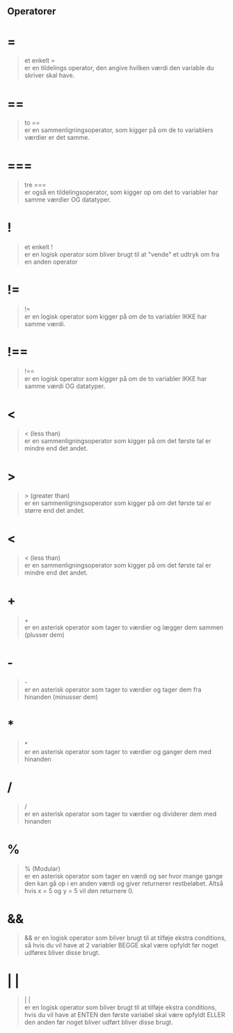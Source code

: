 ## Operatorer

# =
>et enkelt =  
er en tildelings operator, den angive hvilken værdi den variable du skriver skal have.

# ==
>to ==  
er en sammenligningsoperator, som kigger på om de to variablers værdier er det samme.

# ===
>tre ===  
er også en tildelingsoperator, som kigger op om det to variabler har samme værdier OG datatyper.

# !
>et enkelt !  
er en logisk operator som bliver brugt til at "vende" et udtryk om fra en anden operator

# !=
>!=  
er en logisk operator som kigger på om de to variabler IKKE har samme værdi.

# !== 
>!==  
er en logisk operator som kigger på om de to variabler IKKE har samme værdi OG datatyper.

# <
><  (less than)  
er en sammenligningsoperator som kigger på om det første tal er mindre end det andet.

# >
>\> (greater than)  
er en sammenligningsoperator som kigger på om det første tal er større end det andet.

# <
><  (less than)  
er en sammenligningsoperator som kigger på om det første tal er mindre end det andet.

# +
>\+  
er en asterisk operator som tager to værdier og lægger dem sammen (plusser dem)

# -
>\-  
er en asterisk operator som tager to værdier og tager dem fra hinanden (minusser dem)

# *
>\*  
er en asterisk operator som tager to værdier og ganger dem med hinanden

# /
>/  
er en asterisk operator som tager to værdier og dividerer dem med hinanden

# %
>% (Modular)  
er en asterisk operator som tager en værdi og ser hvor mange gange den kan gå op i en anden værdi og giver returnerer restbeløbet. Altså hvis x = 5 og y = 5 vil den returnere 0.

# && 
>&& er en logisk operator som bliver brugt til at tilføje ekstra conditions, så hvis du vil have at 2 variabler BEGGE skal være opfyldt før noget udføres bliver disse brugt.

# | |
>| |   
er en logisk operator som bliver brugt til at tilføje ekstra conditions, hvis du vil have at ENTEN den første variabel skal være opfyldt ELLER den anden før noget bliver udført bliver disse brugt.